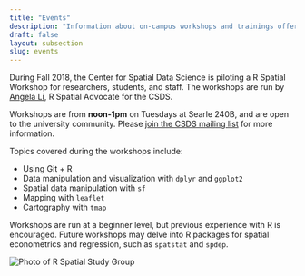```yaml
---
title: "Events"
description: "Information about on-campus workshops and trainings offered by the Center for Spatial Data Science"
draft: false
layout: subsection
slug: events
---
```


During Fall 2018, the Center for Spatial Data Science is piloting a R Spatial Workshop for researchers, students, and staff. The workshops are run by [Angela Li](https://twitter.com/CivicAngela), R Spatial Advocate for the CSDS.

Workshops are from **noon-1pm** on Tuesdays at Searle 240B, and are open to the university community. Please [join the CSDS mailing list](https://groups.google.com/forum/#!forum/csds-study-group) for more information.

Topics covered during the workshops include:

* Using Git + R
* Data manipulation and visualization with `dplyr` and `ggplot2`
* Spatial data manipulation with `sf`
* Mapping with `leaflet`
* Cartography with `tmap`

Workshops are run at a beginner level, but previous experience with R is encouraged. Future workshops may delve into R packages for spatial econometrics and regression, such as `spatstat` and `spdep`.

![Photo of R Spatial Study Group](events/rspatial-study-group.jpg)